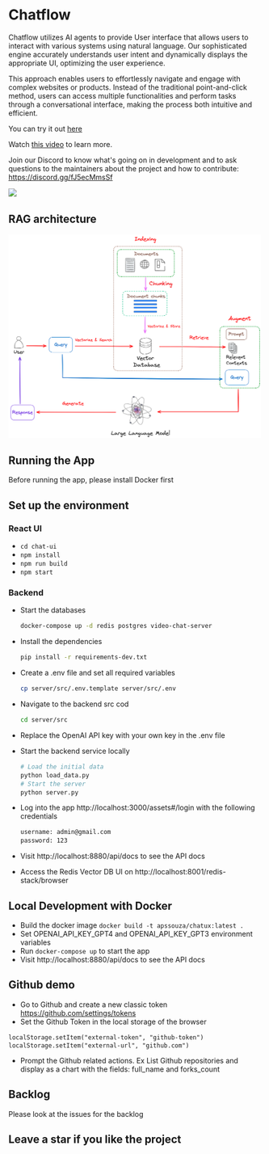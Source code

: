 # Chatflow

Chatflow utilizes AI agents to provide User interface that allows users to interact with various systems using natural language. Our sophisticated engine accurately understands user intent and dynamically displays the appropriate UI, optimizing the user experience.

This approach enables users to effortlessly navigate and engage with complex websites or products. Instead of the traditional point-and-click method, users can access multiple functionalities and perform tasks through a conversational interface, making the process both intuitive and efficient.


You can try it out [here](http://apps.newaisolutions.com/)

Watch [this video](https://youtu.be/S_-6Oi1Zq1o?si=7TwD9pZq47uFMf1) to learn more.

Join our Discord to know what's going on in development and to ask questions to the maintainers about the project and how to contribute: https://discord.gg/fJ5ecMmsSf

<img src="declarative-imperative.png">

## RAG architecture
<img src="assets/rag-flow.png" width="500">

## Running the App
Before running the app, please install Docker first

## Set up the environment

### React UI
- `cd chat-ui`
- `npm install`
- `npm run build`
- `npm start`

### Backend

- Start the databases
    ```bash
    docker-compose up -d redis postgres video-chat-server
    ```
- Install the dependencies
    ```bash
    pip install -r requirements-dev.txt
    ```
- Create a .env file and set all required variables
  ```bash
  cp server/src/.env.template server/src/.env
  ```
  
- Navigate to the backend src cod 
    ```bash
    cd server/src
    ```

- Replace the OpenAI API key with your own key in the .env file
  
- Start the backend service locally
    ```bash
  # Load the initial data
   python load_data.py
  # Start the server
   python server.py
    ```
  
- Log into the app http://localhost:3000/assets#/login with the following credentials
    ```bash
    username: admin@gmail.com
    password: 123
    ```
- Visit http://localhost:8880/api/docs to see the API docs
- Access the Redis Vector DB UI on http://localhost:8001/redis-stack/browser

## Local Development with Docker
- Build the docker image `docker build -t apssouza/chatux:latest .`
- Set OPENAI_API_KEY_GPT4 and OPENAI_API_KEY_GPT3 environment variables
- Run `docker-compose up` to start the app
- Visit http://localhost:8880/api/docs to see the API docs

## Github demo
- Go to Github and create a new classic token https://github.com/settings/tokens
- Set the Github Token in the local storage of the browser
```
localStorage.setItem("external-token", "github-token")
localStorage.setItem("external-url", "github.com")
```
- Prompt the Github related actions. Ex List Github repositories and display as a chart with the fields: full_name and forks_count



## Backlog
Please look at the issues for the backlog

## Leave a star if you like the project

